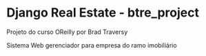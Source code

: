 # Django Real Estate - btre_project
Projeto do curso OReilly por Brad Traversy

Sistema Web gerenciador para empresa do ramo imobiliário
